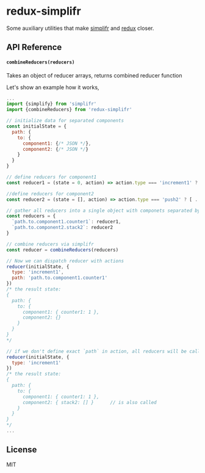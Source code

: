 # redux-simplifr

Some auxiliary utilities that make [simplifr](https://github.com/krispo/simplifr) and [redux](https://github.com/reactjs/redux) closer. 

## API Reference

#### `combineReducers(reducers)`
Takes an object of reducer arrays, returns combined reducer function

Let's show an example how it works,
```js
...
import {simplify} from 'simplifr'
import {combineReducers} from 'redux-simplifr'

// initialize data for separated components
const initialState = {
  path: {
    to: {
      component1: {/* JSON */},
      component2: {/* JSON */}
    }
  }
}

// define reducers for component1
const reducer1 = (state = 0, action) => action.type === 'increment1' ? state + 1 : state

//define reducers for component2
const reducer2 = (state = [], action) => action.type === 'push2' ? [ ...state, action.value ] : state

// gather all reducers into a single object with componets separated by `path`
const reducers = {
  `path.to.component1.counter1`: reducer1,
  `path.to.component2.stack2`: reducer2      
}

// combine reducers via simplifr
const reducer = combineReducers(reducers)

// Now we can dispatch reducer with actions
reducer(initialState, { 
  type: 'increment1',
  path: 'path.to.component1.counter1'  
})
/* the result state:
{
  path: {
    to: {
      component1: { counter1: 1 },
      component2: {}
    }
  }
}
*/

// if we don't define exact `path` in action, all reducers will be called
reducer(initialState, { 
  type: 'increment1'
})
/* the result state:
{
  path: {
    to: {
      component1: { counter1: 1 },
      component2: { stack2: [] }      // is also called
    }
  }
}
*/
...
```

## License
MIT
